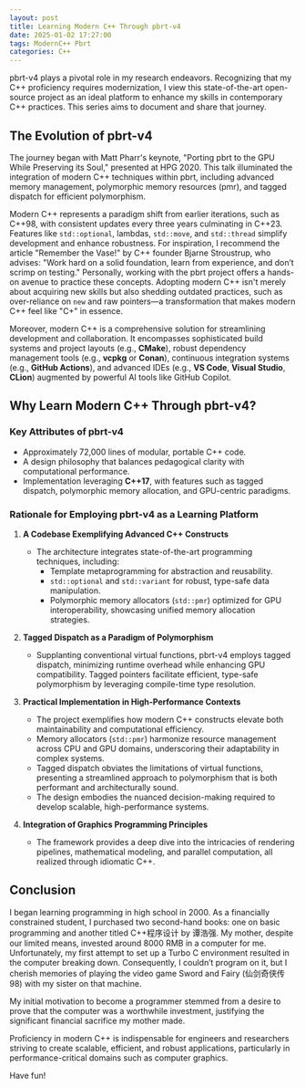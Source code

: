 ```yaml
---
layout: post
title: Learning Modern C++ Through pbrt-v4
date: 2025-01-02 17:27:00
tags: ModernC++ Pbrt
categories: C++
---
```


pbrt-v4 plays a pivotal role in my research endeavors. Recognizing that my C++ proficiency requires modernization, I view this state-of-the-art open-source project as an ideal platform to enhance my skills in contemporary C++ practices. This series aims to document and share that journey.

## The Evolution of pbrt-v4

The journey began with Matt Pharr's keynote, "Porting pbrt to the GPU While Preserving its Soul," presented at HPG 2020. This talk illuminated the integration of modern C++ techniques within pbrt, including advanced memory management, polymorphic memory resources (pmr), and tagged dispatch for efficient polymorphism.

Modern C++ represents a paradigm shift from earlier iterations, such as C++98, with consistent updates every three years culminating in C++23. Features like `std::optional`, lambdas, `std::move`, and `std::thread` simplify development and enhance robustness. For inspiration, I recommend the article "Remember the Vase!" by C++ founder Bjarne Stroustrup, who advises: "Work hard on a solid foundation, learn from experience, and don’t scrimp on testing." Personally, working with the pbrt project offers a hands-on avenue to practice these concepts. Adopting modern C++ isn't merely about acquiring new skills but also shedding outdated practices, such as over-reliance on `new` and raw pointers—a transformation that makes modern C++ feel like "C+" in essence.

Moreover, modern C++ is a comprehensive solution for streamlining development and collaboration. It encompasses sophisticated build systems and project layouts (e.g., **CMake**), robust dependency management tools (e.g., **vcpkg** or **Conan**), continuous integration systems (e.g., **GitHub Actions**), and advanced IDEs (e.g., **VS Code**, **Visual Studio**, **CLion**) augmented by powerful AI tools like GitHub Copilot.

## Why Learn Modern C++ Through pbrt-v4?

### Key Attributes of pbrt-v4

- Approximately 72,000 lines of modular, portable C++ code.
- A design philosophy that balances pedagogical clarity with computational performance.
- Implementation leveraging **C++17**, with features such as tagged dispatch, polymorphic memory allocation, and GPU-centric paradigms.

### Rationale for Employing pbrt-v4 as a Learning Platform

1. **A Codebase Exemplifying Advanced C++ Constructs**

   - The architecture integrates state-of-the-art programming techniques, including:
     - Template metaprogramming for abstraction and reusability.
     - `std::optional` and `std::variant` for robust, type-safe data manipulation.
     - Polymorphic memory allocators (`std::pmr`) optimized for GPU interoperability, showcasing unified memory allocation strategies.

2. **Tagged Dispatch as a Paradigm of Polymorphism**

   - Supplanting conventional virtual functions, pbrt-v4 employs tagged dispatch, minimizing runtime overhead while enhancing GPU compatibility. Tagged pointers facilitate efficient, type-safe polymorphism by leveraging compile-time type resolution.

3. **Practical Implementation in High-Performance Contexts**

   - The project exemplifies how modern C++ constructs elevate both maintainability and computational efficiency.
   - Memory allocators (`std::pmr`) harmonize resource management across CPU and GPU domains, underscoring their adaptability in complex systems.
   - Tagged dispatch obviates the limitations of virtual functions, presenting a streamlined approach to polymorphism that is both performant and architecturally sound.
   - The design embodies the nuanced decision-making required to develop scalable, high-performance systems.

4. **Integration of Graphics Programming Principles**

   - The framework provides a deep dive into the intricacies of rendering pipelines, mathematical modeling, and parallel computation, all realized through idiomatic C++.

## Conclusion

I began learning programming in high school in 2000. As a financially constrained student, I purchased two second-hand books: one on basic programming and another titled C++程序设计 by 谭浩强. My mother, despite our limited means, invested around 8000 RMB in a computer for me. Unfortunately, my first attempt to set up a Turbo C environment resulted in the computer breaking down. Consequently, I couldn’t program on it, but I cherish memories of playing the video game Sword and Fairy (仙剑奇侠传 98) with my sister on that machine.

My initial motivation to become a programmer stemmed from a desire to prove that the computer was a worthwhile investment, justifying the significant financial sacrifice my mother made.

Proficiency in modern C++ is indispensable for engineers and researchers striving to create scalable, efficient, and robust applications, particularly in performance-critical domains such as computer graphics.

Have fun!
